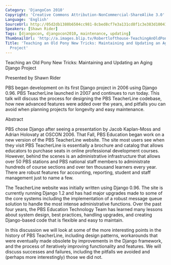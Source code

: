 ```yaml
---
Category: 'DjangoCon 2010'
Copyright: 'Creative Commons Attribution-NonCommercial-ShareAlike 3.0'
Language: 'English'
SourceUrl: http://05d2db1380b6504cc981-8cbed8cf7e3a131cd8f1c3e383d10041.r93.cf2.rackcdn.com/djangocon-2010/65_teaching-an-old-pony-new-tricks-maintaining-and-updating-an-aging-django-project.flv
Speakers: [Shawn Rider]
Tags: [djangocon, djangocon2010, maintenance, updating]
ThumbnailUrl: 'http://a.images.blip.tv/Robertlofthouse-TeachingAnOldPonyNewTricksMaintainingAndUpdatingAnAgin531-41.jpg'
Title: 'Teaching an Old Pony New Tricks: Maintaining and Updating an Aging Django
  Project'
---
```

Teaching an Old Pony New Tricks: Maintaining and Updating an Aging Django
Project

Presented by Shawn Rider

PBS began development on its first Django project in 2006 using Django 0.96.
PBS TeacherLine launched in 2007 and continues to run today. This talk will
discuss the process for designing the PBS TeacherLine codebase, how new
advanced features were added over the years, and pitfalls you can avoid when
planning projects for longevity and easy maintenance.

Abstract

PBS chose Django after seeing a presentation by Jacob Kaplan-Moss and Adrian
Holovaty at OSCON 2006. That Fall, PBS Education began work on a new version
of the PBS TeacherLine website. The site most users see when they visit PBS
TeacherLine is essentially a brochure and catalog that allows educators to
purchase seats in online professional development courses. However, behind the
scenes is an administrative infrastructure that allows over 50 PBS stations
and PBS national staff members to administrate hundreds of course sections and
over ten thousand learners every year. There are robust features for
accounting, reporting, student and staff management just to name a few.

The TeacherLine website was initially written using Django 0.96. The site is
currently running Django 1.2 and has had major upgrades made to some of the
core systems including the implementation of a robust message queue solution
to handle the most intense administrative functions. Over the past four years,
the PBS Education Technology Team has learned many lessons about system
design, best practices, handling upgrades, and creating Django-based code that
is flexible and easy to maintain.

In this discussion we will look at some of the more interesting points in the
history of PBS TeacherLine, including design patterns, workarounds that were
eventually made obsolete by improvements in the Django framework, and the
process of iteratively improving functionality and features. We will discuss
successes and failures, including the pitfalls we avoided and (perhaps more
interestingly) those we did not.
